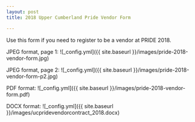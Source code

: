 ```yaml
---
layout: post
title: 2018 Upper Cumberland Pride Vendor Form

---
```


Use this form if you need to register to be a vendor at PRIDE 2018.

JPEG format, page 1:
![_config.yml]({{ site.baseurl }}/images/pride-2018-vendor-form.jpg)

JPEG format, page 2:
![_config.yml]({{ site.baseurl }}/images/pride-2018-vendor-form-p2.jpg)

PDF format:
![_config.yml]({{ site.baseurl }}/images/pride-2018-vendor-form.pdf)

DOCX format:
![_config.yml]({{ site.baseurl }}/images/ucpridevendorcontract_2018.docx)

